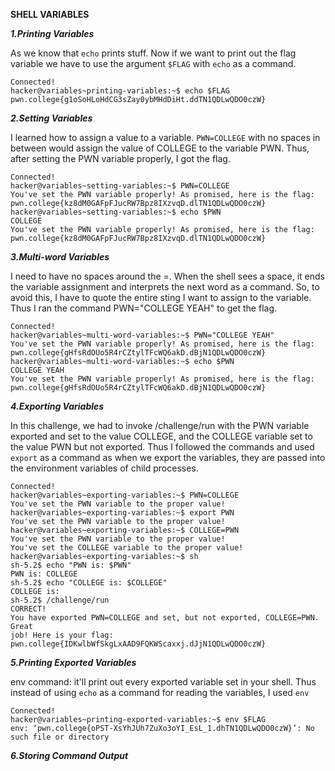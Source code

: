 **SHELL VARIABLES**

***1.Printing Variables***

As we know that ```echo``` prints stuff. Now if we want to print out the flag variable we have to use the argument ```$FLAG``` with ```echo``` as a command.

```
Connected!
hacker@variables~printing-variables:~$ echo $FLAG
pwn.college{g1oSoHLoHdCG3sZay0ybMHdDiHt.ddTN1QDLwQDO0czW}
```

***2.Setting Variables***

I learned how to assign a value to a variable. ```PWN=COLLEGE``` with no spaces in between would assign the value of COLLEGE to the variable PWN. Thus, after setting the PWN variable properly, I got the flag.

```
Connected!
hacker@variables~setting-variables:~$ PWN=COLLEGE
You've set the PWN variable properly! As promised, here is the flag:
pwn.college{kz8dM0GAFpFJucRW7Bpz8IXzvqD.dlTN1QDLwQDO0czW}
hacker@variables~setting-variables:~$ echo $PWN
COLLEGE
You've set the PWN variable properly! As promised, here is the flag:
pwn.college{kz8dM0GAFpFJucRW7Bpz8IXzvqD.dlTN1QDLwQDO0czW}
```

***3.Multi-word Variables***

I need to have no spaces around the =. When the shell sees a space, it ends the variable assignment and interprets the next word as a command. So, to avoid this, I have to quote the entire sting I want to assign to the variable. Thus I ran the command PWN="COLLEGE YEAH" to get the flag.

```
Connected!
hacker@variables~multi-word-variables:~$ PWN="COLLEGE YEAH"
You've set the PWN variable properly! As promised, here is the flag:
pwn.college{gHfsRdOUo5R4rCZtylTFcWQ6akD.dBjN1QDLwQDO0czW}
hacker@variables~multi-word-variables:~$ echo $PWN
COLLEGE YEAH
You've set the PWN variable properly! As promised, here is the flag:
pwn.college{gHfsRdOUo5R4rCZtylTFcWQ6akD.dBjN1QDLwQDO0czW}
```

***4.Exporting Variables***

In this challenge, we had to invoke /challenge/run with the PWN variable exported and set to the value COLLEGE, and the COLLEGE variable set to the value PWN but not exported. Thus I followed the commands and used ```export``` as a command as when we export the variables, they are passed into the environment variables of child processes.

```
Connected!
hacker@variables~exporting-variables:~$ PWN=COLLEGE
You've set the PWN variable to the proper value!
hacker@variables~exporting-variables:~$ export PWN
You've set the PWN variable to the proper value!
hacker@variables~exporting-variables:~$ COLLEGE=PWN
You've set the PWN variable to the proper value!
You've set the COLLEGE variable to the proper value!
hacker@variables~exporting-variables:~$ sh
sh-5.2$ echo "PWN is: $PWN"
PWN is: COLLEGE
sh-5.2$ echo "COLLEGE is: $COLLEGE"
COLLEGE is:
sh-5.2$ /challenge/run
CORRECT!
You have exported PWN=COLLEGE and set, but not exported, COLLEGE=PWN. Great
job! Here is your flag:
pwn.college{IDKwlbWfSkgLxAAD9FQKWScaxxj.dJjN1QDLwQDO0czW}
```
***5.Printing Exported Variables***

env command: it'll print out every exported variable set in your shell. Thus instead of using ```echo``` as a command for reading the variables, I used ```env```

```
Connected!
hacker@variables~printing-exported-variables:~$ env $FLAG
env: ‘pwn.college{oPST-XsYhJUh7ZuXo3oYI_EsL_1.dhTN1QDLwQDO0czW}’: No such file or directory
```

***6.Storing Command Output***


